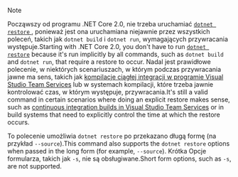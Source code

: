 > [!NOTE]
> <span data-ttu-id="f7071-101">Począwszy od programu .NET Core 2.0, nie trzeba uruchamiać [ `dotnet restore` ](~/docs/core/tools/dotnet-restore.md) , ponieważ jest ona uruchamiana niejawnie przez wszystkich poleceń, takich jak `dotnet build` i `dotnet run`, wymagających przywracania występuje.</span><span class="sxs-lookup"><span data-stu-id="f7071-101">Starting with .NET Core 2.0, you don't have to run [`dotnet restore`](~/docs/core/tools/dotnet-restore.md) because it's run implicitly by all commands, such as `dotnet build` and `dotnet run`, that require a restore to occur.</span></span> <span data-ttu-id="f7071-102">Nadal jest prawidłowe polecenie, w niektórych scenariuszach, w którym podczas przywracania jawne ma sens, takich jak [kompilacje ciągłej integracji w programie Visual Studio Team Services](/vsts/build-release/apps/aspnet/build-aspnet-core) lub w systemach kompilacji, które trzeba jawnie kontrolować czas, w którym występuje, przywracania.</span><span class="sxs-lookup"><span data-stu-id="f7071-102">It's still a valid command in certain scenarios where doing an explicit restore makes sense, such as [continuous integration builds in Visual Studio Team Services](/vsts/build-release/apps/aspnet/build-aspnet-core) or in build systems that need to explicitly control the time at which the restore occurs.</span></span>
>
> <span data-ttu-id="f7071-103">To polecenie umożliwia `dotnet restore` po przekazano długą formę (na przykład `--source`).</span><span class="sxs-lookup"><span data-stu-id="f7071-103">This command also supports the `dotnet restore` options when passed in the long form (for example, `--source`).</span></span> <span data-ttu-id="f7071-104">Krótka Opcje formularza, takich jak `-s`, nie są obsługiwane.</span><span class="sxs-lookup"><span data-stu-id="f7071-104">Short form options, such as `-s`, are not supported.</span></span>